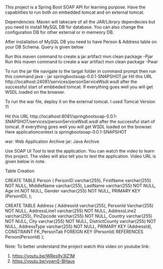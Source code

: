 
This project is a Spring Boot SOAP API for learning purpose. Have the capabilities to run both on embedded tomcat and on external tomcat.

Dependencies: Maven will takecare of all the JAR/Library dependecies but you need to install MySQL DB for database. You can also change the configuration DB for other external or in memeory DB.

After installation of MySQL DB you need to have Person & Address table on your DB Schema. Query is given below 

Run this maven command to create a jar artifact mvn clean package -Pjar Run this maven command to create a war artifact mvn clean package -Pwar

To run the jar file navigate to the targat folder in command prompt then run this command java - jar springbootsoap-0.0.1-SNAPSHOT.jar Hit this URL http://localhost:24081/services/personServiceWsdl.wsdl after the successful start of embbeded tomcat. If everything goes well you will get WSDL loaded on the browser.

To run the war file, deploy it on the external tomcat. I used Tomcat Version 11

Hit this URL http://localhost:8081/springbootsoap-0.0.1-SNAPSHOT/services/personServiceWsdl.wsdl after the successful start of tomcat. If everything goes well you will get WSDL loaded on the browser. Here applicationcontext is springbootsoap-0.0.1-SNAPSHOT

war: Web Application Archive
jar: Java Archive

Use SOAP UI Tool to test the application. You can watch the video to learn this project. The video will also tell you to test the application. Video URL is given below in note.

Table Creation

CREATE TABLE Person (
PersonID varchar(255),
FirstName varchar(255) NOT NULL, MiddleName varchar(255),
LastName varchar(255) NOT NULL,
Age int NOT NULL,
Gender varchar(255) NOT NULL,
PRIMARY KEY (PersonID),
);

CREATE TABLE Address (
AddressId varchar(255),
PersonId Varchar(255) NOT NULL,
AddressLine1 varchar(255) NOT NULL,
AddressLine2 varchar(255),
PinZipcode varchar(255) NOT NULL,
Country varchar(255) NOT NULL,
City varchar(255) NOT NULL,
DistrictCounty varchar(255) NOT NULL,
AddressType varchar(255) NOT NULL,
PRIMARY KEY (AddressId),
CONSTRAINT FK_PersonTab FOREIGN KEY (PersonId)
REFERENCES Person(PersonId)
);

Note: To better understand the project watch this video on youtube link: 
1.  https://youtu.be/WRes9v3IZ1M
2.  https://youtu.be/yownS-BHaus
